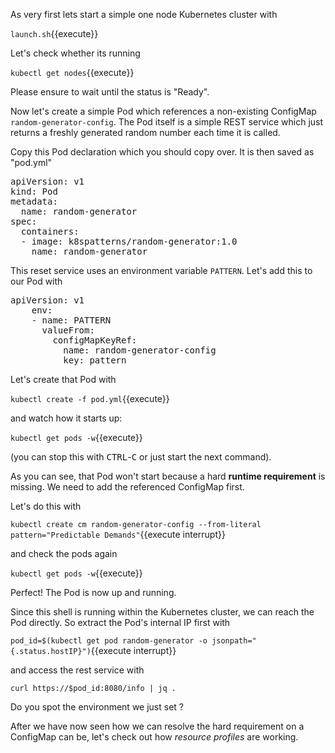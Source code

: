 
As very first lets start a simple one node Kubernetes cluster with

`launch.sh`{{execute}}

Let's check whether its running

`kubectl get nodes`{{execute}}

Please ensure to wait until the status is "Ready".

Now let's create a simple Pod which references a non-existing ConfigMap `random-generator-config`.
The Pod itself is a simple REST service which just returns a freshly generated random number each time it is called.

Copy this Pod declaration which you should copy over. It is then saved as "pod.yml"

<pre class="file" data-filename="pod.yml" data-target="replace">apiVersion: v1
kind: Pod
metadata:
  name: random-generator
spec:
  containers:
  - image: k8spatterns/random-generator:1.0
    name: random-generator</pre>

This reset service uses an environment variable `PATTERN`. Let's add this
to our Pod with

<pre class="file" data-filename="pod.yml" data-target="append">apiVersion: v1
    env:
    - name: PATTERN
      valueFrom:
        configMapKeyRef:
          name: random-generator-config
          key: pattern
</pre>

Let's create that Pod with

`kubectl create -f pod.yml`{{execute}}

and watch how it starts up:

`kubectl get pods -w`{{execute}}

(you can stop this with <kbd>CTRL</kbd>-<kbd>C</kbd> or just start the next command).

As you can see, that Pod won't start because a hard **runtime requirement** is missing.
We need to add the referenced ConfigMap first.

Let's do this with

`kubectl create cm random-generator-config --from-literal pattern="Predictable Demands"`{{execute interrupt}}

and check the pods again

`kubectl get pods -w`{{execute}}

Perfect! The Pod is now up and running.

Since this shell is running within the Kubernetes cluster, we can reach the Pod directly.
So extract the Pod's internal IP first with

`pod_id=$(kubectl get pod random-generator -o jsonpath="{.status.hostIP}")`{{execute interrupt}}

and access the rest service with

`curl https://$pod_id:8080/info | jq .`

Do you spot the environment we just set ?

After we have now seen how we can resolve the hard requirement on a ConfigMap can be, let's check out how _resource profiles_ are working.
